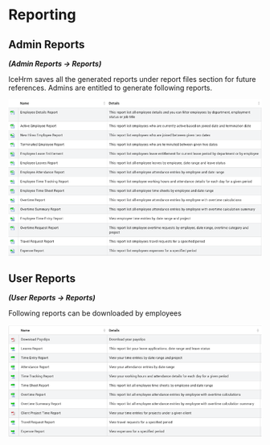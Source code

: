 # Reporting

## Admin Reports
**_(Admin Reports -> Reports)_**

IceHrm saves all the generated reports under report files section for future references. Admins are entitled to generate following reports.

![](/assets/admin_reports.png)

## User Reports
**_(User Reports -> Reports)_**

Following reports can be downloaded by employees

![](/assets/user_reports.png)
